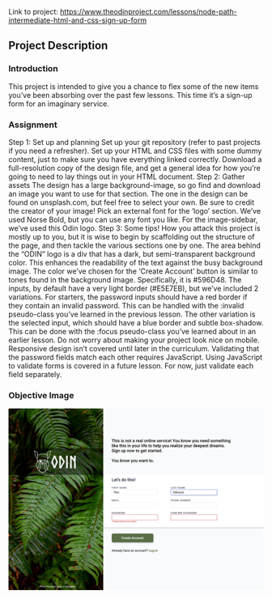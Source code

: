 Link to project: https://www.theodinproject.com/lessons/node-path-intermediate-html-and-css-sign-up-form

## Project Description
### Introduction
This project is intended to give you a chance to flex some of the new items you’ve been absorbing over the past few lessons. This time it’s a sign-up form for an imaginary service.

### Assignment
Step 1: Set up and planning
Set up your git repository (refer to past projects if you need a refresher).
Set up your HTML and CSS files with some dummy content, just to make sure you have everything linked correctly.
Download a full-resolution copy of the design file, and get a general idea for how you’re going to need to lay things out in your HTML document.
Step 2: Gather assets
The design has a large background-image, so go find and download an image you want to use for that section. The one in the design can be found on unsplash.com, but feel free to select your own. Be sure to credit the creator of your image!
Pick an external font for the ‘logo’ section. We’ve used Norse Bold, but you can use any font you like.
For the image-sidebar, we’ve used this Odin logo.
Step 3: Some tips!
How you attack this project is mostly up to you, but it is wise to begin by scaffolding out the structure of the page, and then tackle the various sections one by one.
The area behind the “ODIN” logo is a div that has a dark, but semi-transparent background color. This enhances the readability of the text against the busy background image.
The color we’ve chosen for the ‘Create Account’ button is similar to tones found in the background image. Specifically, it is #596D48.
The inputs, by default have a very light border (#E5E7EB), but we’ve included 2 variations. For starters, the password inputs should have a red border if they contain an invalid password. This can be handled with the :invalid pseudo-class you’ve learned in the previous lesson.
The other variation is the selected input, which should have a blue border and subtle box-shadow. This can be done with the :focus pseudo-class you’ve learned about in an earlier lesson.
Do not worry about making your project look nice on mobile. Responsive design isn’t covered until later in the curriculum.
Validating that the password fields match each other requires JavaScript. Using JavaScript to validate forms is covered in a future lesson. For now, just validate each field separately.

### Objective Image
![Goal to replicate.](res/sign-up-form.png)